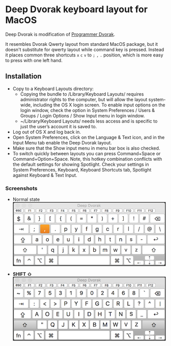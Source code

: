 Deep Dvorak keyboard layout for MacOS
===========

Deep Dvorak is modification of [Programmer Dvorak](http://www.kaufmann.no/roland/dvorak/index.html).

It resembles Dvorak Qwerty layout from standard MacOS package, but it doesn't substitute for qwerty layout while command key is pressed.
Instead it places common three shortcuts `x` `c` `v` to `;` `,` `.` position, which is more easy to press with one left hand.

## Installation

 * Copy to a Keyboard Layouts directory:
   * Copying the bundle to /Library/Keyboard Layouts/ requires administrator rights to the computer, but will allow the layout system-wide, including the OS X login screen. To enable input options on the login window, check the option in System Preferences / Users & Groups / Login Options / Show Input menu in login window.
	* ~/Library/Keyboard Layouts/ needs less access and is specific to just the user’s account it is saved to.
 * Log out of OS X and log back in.
 * Open System Preferences, click on the Language & Text icon, and in the Input Menu tab enable the Deep Dvorak layout.
 * Make sure that the Show input menu in menu bar box is also checked.
 * To switch quickly between layouts you can press Command+Space or Command+Option+Space. Note, this hotkey combination conflicts with the default settings for showing Spotlight. Check your settings in System Preferences, Keyboard, Keyboard Shortcuts tab, Spotlight against Keyboard & Text Input.

### Screenshots

* Normal state
![Normal state](screenshots/normal.png)

* **SHIFT ⇧**
![Shift state](screenshots/shift.png)

